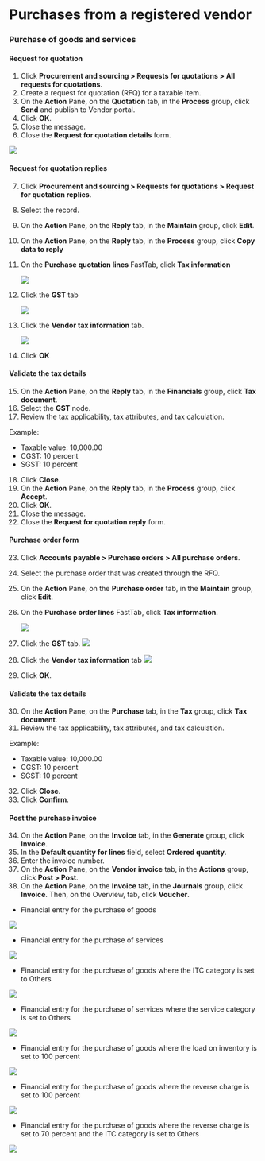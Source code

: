 



# Purchases from a registered vendor

### Purchase of goods and services

#### Request for quotation

1. Click **Procurement and sourcing > Requests for quotations > All requests for quotations**.
2. Create a request for quotation (RFQ) for a taxable item.
3. On the **Action** Pane, on the **Quotation** tab, in the **Process** group, click **Send** and publish to Vendor portal.
4. Click **OK**.
5. Close the message.
6. Close the **Request for quotation details** form.

![](media/GST-Whitepaper/Annotation-2019-05-15-171525.png)

#### Request for quotation replies

7. Click **Procurement and sourcing > Requests for quotations > Request for quotation replies**.

8. Select the record.

9. On the **Action** Pane, on the **Reply** tab, in the **Maintain** group, click **Edit**.

10. On the **Action** Pane, on the **Reply** tab, in the **Process** group, click **Copy data to reply**

11. On the **Purchase quotation lines** FastTab, click **Tax information**

    ![](media/GST-Whitepaper/Annotation-2019-05-15-171959.png)

12. Click the **GST** tab

    ![](media/GST-Whitepaper/Annotation-2019-05-15-172049.png)

13. Click the **Vendor tax information** tab.

    ![](media/GST-Whitepaper/Annotation-2019-05-15-172136.png)

14. Click **OK**



#### Validate the tax details

15. On the **Action** Pane, on the **Reply** tab, in the **Financials** group, click **Tax document**.
16. Select the **GST** node.
17. Review the tax applicability, tax attributes, and tax calculation.

Example:

- Taxable value: 10,000.00
- CGST: 10 percent
- SGST: 10 percent

18. Click **Close**.
19. On the **Action** Pane, on the **Reply** tab, in the **Process** group, click **Accept**.
20. Click **OK**.
21. Close the message.
22. Close the **Request for quotation reply** form.

#### Purchase order form

23. Click **Accounts payable > Purchase orders > All purchase orders**.

24. Select the purchase order that was created through the RFQ.

25. On the **Action** Pane, on the **Purchase order** tab, in the **Maintain** group, click **Edit**.

26. On the **Purchase order lines** FastTab, click **Tax information**.

    ![](media/GST-Whitepaper/Annotation-2019-05-15-171959.png)

27. Click the **GST** tab.
    ![](media/GST-Whitepaper/Annotation-2019-05-15-172049.png)
28. Click the **Vendor tax information** tab
    ![](media/GST-Whitepaper/Annotation-2019-05-15-172136.png)

29. Click **OK**.

#### Validate the tax details

30. On the **Action** Pane, on the **Purchase** tab, in the **Tax** group, click **Tax document**.
31. Review the tax applicability, tax attributes, and tax calculation.

Example:

- Taxable value: 10,000.00
- CGST: 10 percent
- SGST: 10 percent

32. Click **Close**.
33. Click **Confirm**.

#### Post the purchase invoice

34. On the **Action** Pane, on the **Invoice** tab, in the **Generate** group, click **Invoice**.
35. In the **Default quantity for lines** field, select **Ordered quantity**.
36. Enter the invoice number.
37. On the **Action** Pane, on the **Vendor invoice** tab, in the **Actions** group, click **Post > Post**.
38. On the **Action** Pane, on the **Invoice** tab, in the **Journals** group, click **Invoice**. Then, on the Overview, tab, click **Voucher**.

- Financial entry for the purchase of goods

![](media/GST-Whitepaper/Annotation-2019-05-15-173233.png)

- Financial entry for the purchase of services

![](media/GST-Whitepaper/Annotation-2019-05-15-173325.png)

- Financial entry for the purchase of goods where the ITC category is set to Others

![](media/GST-Whitepaper/Annotation-2019-05-15-173406.png)

- Financial entry for the purchase of services where the service category is set to Others

![](media/GST-Whitepaper/Annotation-2019-05-15-173457.png)

- Financial entry for the purchase of goods where the load on inventory is set to 100 percent

![](media/GST-Whitepaper/Annotation-2019-05-15-173548.png)

- Financial entry for the purchase of goods where the reverse charge is set to 100 percent

![](media/GST-Whitepaper/Annotation-2019-05-15-173632.png)

- Financial entry for the purchase of goods where the reverse charge is set to 70 percent and the ITC category is set to Others

![](media/GST-Whitepaper/Annotation-2019-05-15-173734.png)



